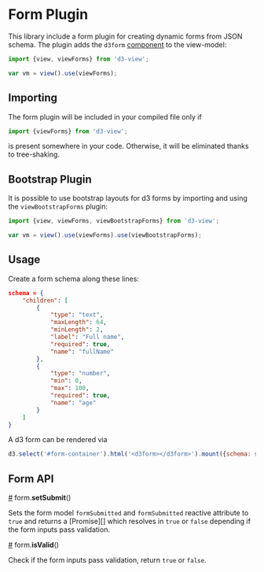 
# Form Plugin

This library include a form plugin for creating dynamic forms from JSON schema.
The plugin adds the ``d3form`` [component][] to the view-model:
```javascript
import {view, viewForms} from 'd3-view';

var vm = view().use(viewForms);
```

## Importing

The form plugin will be included in your compiled file only if
```javascript
import {viewForms} from 'd3-view';
```
is present somewhere in your code. Otherwise, it will be eliminated thanks to
tree-shaking.

## Bootstrap Plugin

It is possible to use bootstrap layouts for d3 forms by importing and using the ``viewBootstrapForms`` plugin:
```javascript
import {view, viewForms, viewBootstrapForms} from 'd3-view';

var vm = view().use(viewForms).use(viewBootstrapForms);
```

## Usage

Create a form schema along these lines:
```json
schema = {
    "children": [
        {
            "type": "text",
            "maxLength": 64,
            "minLength": 2,
            "label": "Full name",
            "required": true,
            "name": "fullName"
        },
        {
            "type": "number",
            "min": 0,
            "max": 100,
            "required": true,
            "name": "age"
        }
    ]
}
```
A d3 form can be rendered via
```javascript
d3.select('#form-container').html('<d3form></d3form>').mount({schema: schema});
```

## Form API

<a name="user-content-form-setsubmit" href="#form-setsubmit">#</a> form.<b>setSubmit</b>()

Sets the form model ``formSubmitted`` and ``formSubmitted`` reactive attribute to ``true`` and
returns a [Promise][] which resolves in ``true`` or ``false``
depending if the form inputs pass validation.

<a name="user-content-form-isvalid" href="#form-isvalid">#</a> form.<b>isValid</b>()

Check if the form inputs pass validation, return ``true`` or ``false``.


[component]: ./component.md
